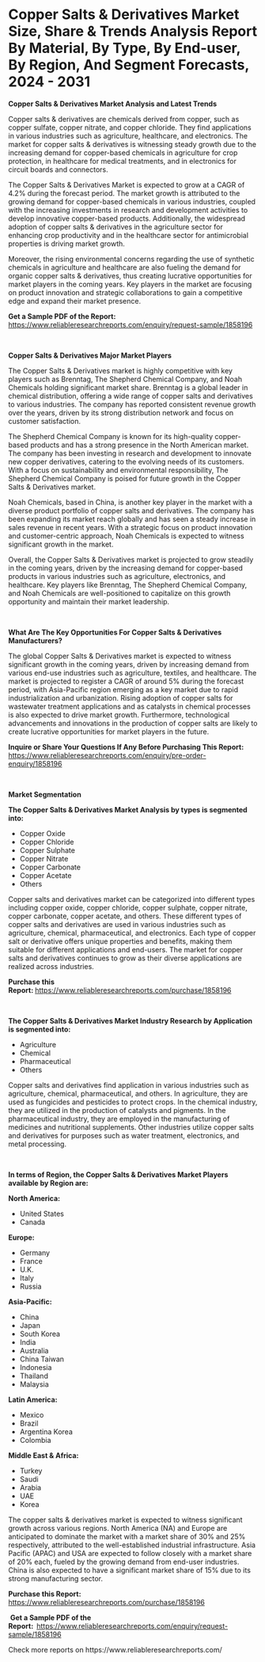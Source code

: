 <p><h1>Copper Salts & Derivatives Market Size, Share & Trends Analysis Report By Material, By Type, By End-user, By Region, And Segment Forecasts, 2024 - 2031</h1></p><p><strong>Copper Salts & Derivatives Market Analysis and Latest Trends</strong></p>
<p><p>Copper salts & derivatives are chemicals derived from copper, such as copper sulfate, copper nitrate, and copper chloride. They find applications in various industries such as agriculture, healthcare, and electronics. The market for copper salts & derivatives is witnessing steady growth due to the increasing demand for copper-based chemicals in agriculture for crop protection, in healthcare for medical treatments, and in electronics for circuit boards and connectors.</p><p>The Copper Salts & Derivatives Market is expected to grow at a CAGR of 4.2% during the forecast period. The market growth is attributed to the growing demand for copper-based chemicals in various industries, coupled with the increasing investments in research and development activities to develop innovative copper-based products. Additionally, the widespread adoption of copper salts & derivatives in the agriculture sector for enhancing crop productivity and in the healthcare sector for antimicrobial properties is driving market growth.</p><p>Moreover, the rising environmental concerns regarding the use of synthetic chemicals in agriculture and healthcare are also fueling the demand for organic copper salts & derivatives, thus creating lucrative opportunities for market players in the coming years. Key players in the market are focusing on product innovation and strategic collaborations to gain a competitive edge and expand their market presence.</p></p>
<p><strong>Get a Sample PDF of the Report:&nbsp;</strong> <a href="https://www.reliableresearchreports.com/enquiry/request-sample/1858196">https://www.reliableresearchreports.com/enquiry/request-sample/1858196</a></p>
<p>&nbsp;</p>
<p><strong>Copper Salts & Derivatives Major Market Players</strong></p>
<p><p>The Copper Salts & Derivatives market is highly competitive with key players such as Brenntag, The Shepherd Chemical Company, and Noah Chemicals holding significant market share. Brenntag is a global leader in chemical distribution, offering a wide range of copper salts and derivatives to various industries. The company has reported consistent revenue growth over the years, driven by its strong distribution network and focus on customer satisfaction.</p><p>The Shepherd Chemical Company is known for its high-quality copper-based products and has a strong presence in the North American market. The company has been investing in research and development to innovate new copper derivatives, catering to the evolving needs of its customers. With a focus on sustainability and environmental responsibility, The Shepherd Chemical Company is poised for future growth in the Copper Salts & Derivatives market.</p><p>Noah Chemicals, based in China, is another key player in the market with a diverse product portfolio of copper salts and derivatives. The company has been expanding its market reach globally and has seen a steady increase in sales revenue in recent years. With a strategic focus on product innovation and customer-centric approach, Noah Chemicals is expected to witness significant growth in the market.</p><p>Overall, the Copper Salts & Derivatives market is projected to grow steadily in the coming years, driven by the increasing demand for copper-based products in various industries such as agriculture, electronics, and healthcare. Key players like Brenntag, The Shepherd Chemical Company, and Noah Chemicals are well-positioned to capitalize on this growth opportunity and maintain their market leadership.</p></p>
<p>&nbsp;</p>
<p><strong>What Are The Key Opportunities For Copper Salts & Derivatives Manufacturers?</strong></p>
<p><p>The global Copper Salts & Derivatives market is expected to witness significant growth in the coming years, driven by increasing demand from various end-use industries such as agriculture, textiles, and healthcare. The market is projected to register a CAGR of around 5% during the forecast period, with Asia-Pacific region emerging as a key market due to rapid industrialization and urbanization. Rising adoption of copper salts for wastewater treatment applications and as catalysts in chemical processes is also expected to drive market growth. Furthermore, technological advancements and innovations in the production of copper salts are likely to create lucrative opportunities for market players in the future.</p></p>
<p><strong>Inquire or Share Your Questions If Any Before Purchasing This Report:</strong> <a href="https://www.reliableresearchreports.com/enquiry/pre-order-enquiry/1858196">https://www.reliableresearchreports.com/enquiry/pre-order-enquiry/1858196</a></p>
<p>&nbsp;</p>
<p><strong>Market Segmentation</strong></p>
<p><strong>The Copper Salts & Derivatives Market Analysis by types is segmented into:</strong></p>
<p><ul><li>Copper Oxide</li><li>Copper Chloride</li><li>Copper Sulphate</li><li>Copper Nitrate</li><li>Copper Carbonate</li><li>Copper Acetate</li><li>Others</li></ul></p>
<p><p>Copper salts and derivatives market can be categorized into different types including copper oxide, copper chloride, copper sulphate, copper nitrate, copper carbonate, copper acetate, and others. These different types of copper salts and derivatives are used in various industries such as agriculture, chemical, pharmaceutical, and electronics. Each type of copper salt or derivative offers unique properties and benefits, making them suitable for different applications and end-users. The market for copper salts and derivatives continues to grow as their diverse applications are realized across industries.</p></p>
<p><strong>Purchase this Report:&nbsp;</strong><a href="https://www.reliableresearchreports.com/purchase/1858196">https://www.reliableresearchreports.com/purchase/1858196</a></p>
<p>&nbsp;</p>
<p><strong>The Copper Salts & Derivatives Market Industry Research by Application is segmented into:</strong></p>
<p><ul><li>Agriculture</li><li>Chemical</li><li>Pharmaceutical</li><li>Others</li></ul></p>
<p><p>Copper salts and derivatives find application in various industries such as agriculture, chemical, pharmaceutical, and others. In agriculture, they are used as fungicides and pesticides to protect crops. In the chemical industry, they are utilized in the production of catalysts and pigments. In the pharmaceutical industry, they are employed in the manufacturing of medicines and nutritional supplements. Other industries utilize copper salts and derivatives for purposes such as water treatment, electronics, and metal processing.</p></p>
<p>&nbsp;</p>
<p><strong>In terms of Region, the Copper Salts & Derivatives Market Players available by Region are:</strong></p>
<p>
    <p> <strong> North America: </strong>
        <ul>
            <li>United States</li>
            <li>Canada</li>
        </ul>
        </p> 
    <p> <strong> Europe: </strong>
        <ul>
            <li>Germany</li>
            <li>France</li>
            <li>U.K.</li>
            <li>Italy</li>
            <li>Russia</li>
        </ul>
        </p> 
    <p> <strong> Asia-Pacific: </strong>
        <ul>
            <li>China</li>
            <li>Japan</li>
            <li>South Korea</li>
            <li>India</li>
            <li>Australia</li>
            <li>China Taiwan</li>
            <li>Indonesia</li>
            <li>Thailand</li>
            <li>Malaysia</li>
        </ul>
        </p> 
    <p> <strong> Latin America: </strong>
        <ul>
            <li>Mexico</li>
            <li>Brazil</li>
            <li>Argentina Korea</li>
            <li>Colombia</li>
        </ul>
        </p> 
    <p> <strong> Middle East & Africa: </strong>
        <ul>
            <li>Turkey</li>
            <li>Saudi</li>
            <li>Arabia</li>
            <li>UAE</li>
            <li>Korea</li>
        </ul>
    </p>
    </p>
<p><p>The copper salts & derivatives market is expected to witness significant growth across various regions. North America (NA) and Europe are anticipated to dominate the market with a market share of 30% and 25% respectively, attributed to the well-established industrial infrastructure. Asia Pacific (APAC) and USA are expected to follow closely with a market share of 20% each, fueled by the growing demand from end-user industries. China is also expected to have a significant market share of 15% due to its strong manufacturing sector.</p></p>
<p><strong>Purchase this Report: </strong><a href="https://www.reliableresearchreports.com/purchase/1858196">https://www.reliableresearchreports.com/purchase/1858196</a></p>
<p>&nbsp;<strong>Get a Sample PDF of the Report:&nbsp;&nbsp;</strong><a href="https://www.reliableresearchreports.com/enquiry/request-sample/1858196">https://www.reliableresearchreports.com/enquiry/request-sample/1858196</a></p>
<p><strong></strong></p>
<p>Check more reports on https://www.reliableresearchreports.com/</p>